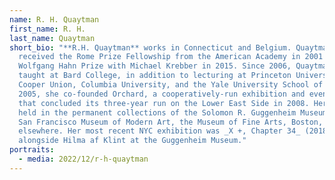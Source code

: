```yaml
---
name: R. H. Quaytman
first_name: R. H.
last_name: Quaytman
short_bio: "**R.H. Quaytman** works in Connecticut and Belgium. Quaytman
  received the Rome Prize Fellowship from the American Academy in 2001 and the
  Wolfgang Hahn Prize with Michael Krebber in 2015. Since 2006, Quaytman has
  taught at Bard College, in addition to lecturing at Princeton University,
  Cooper Union, Columbia University, and the Yale University School of Art. In
  2005, she co-founded Orchard, a cooperatively-run exhibition and event space
  that concluded its three-year run on the Lower East Side in 2008. Her work is
  held in the permanent collections of the Solomon R. Guggenheim Museum,  the
  San Francisco Museum of Modern Art, the Museum of Fine Arts, Boston, and
  elsewhere. Her most recent NYC exhibition was _X +, Chapter 34_ (2018), shown
  alongside Hilma af Klint at the Guggenheim Museum."
portraits:
  - media: 2022/12/r-h-quaytman
---
```

